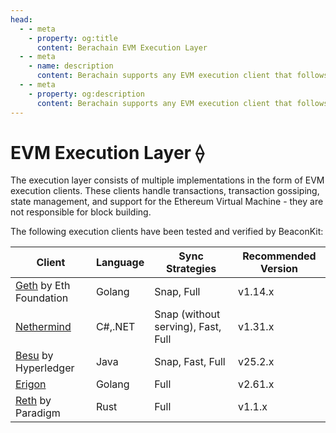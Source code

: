 ```yaml
---
head:
  - - meta
    - property: og:title
      content: Berachain EVM Execution Layer
  - - meta
    - name: description
      content: Berachain supports any EVM execution client that follows the Engine API
  - - meta
    - property: og:description
      content: Berachain supports any EVM execution client that follows the Engine API
---
```


# EVM Execution Layer ⟠

The execution layer consists of multiple implementations in the form of EVM execution clients. These clients handle transactions, transaction gossiping, state management, and support for the Ethereum Virtual Machine - they are not responsible for block building.

The following execution clients have been tested and verified by BeaconKit:

| Client                                                            | Language | Sync Strategies                      | Recommended Version |
|-------------------------------------------------------------------|----------|--------------------------------------|----------------------|
| [Geth](https://github.com/ethereum/go-ethereum) by Eth Foundation | Golang   | Snap, Full                           | v1.14.x           
| [Nethermind](https://github.com/NethermindEth/nethermind)         | C#,.NET  | Snap (without serving), Fast, Full   | v1.31.x           
| [Besu](https://github.com/hyperledger/besu/) by Hyperledger       | Java     | Snap, Fast, Full                     | v25.2.x     
| [Erigon](https://github.com/ledgerwatch/erigon)                   | Golang   | Full                                 | v2.61.x           
| [Reth](https://github.com/paradigmxyz/reth) by Paradigm           | Rust     | Full                                 | v1.1.x    
